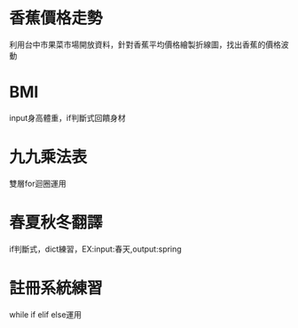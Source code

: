 # 香蕉價格走勢
 利用台中市果菜市場開放資料，針對香蕉平均價格繪製折線圖，找出香蕉的價格波動
# BMI
 input身高體重，if判斷式回饋身材
# 九九乘法表
 雙層for迴圈運用
# 春夏秋冬翻譯
 if判斷式，dict練習，EX:input:春天,output:spring
# 註冊系統練習
 while if elif else運用
